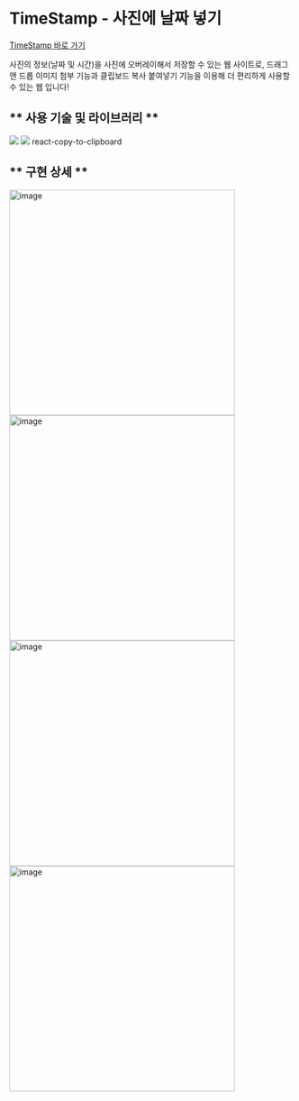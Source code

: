 # TimeStamp - 사진에 날짜 넣기

[TimeStamp 바로 가기](https://timestamp-image.netlify.app/)

사진의 정보(날짜 및 시간)을 사진에 오버레이해서 저장할 수 있는 웹 사이트로, 드래그 앤 드롭 이미지 첨부 기능과 클립보드 복사 붙여넣기 기능을 이용해 더 편리하게 사용할 수 있는 웹 입니다!

## ** 사용 기술 및 라이브러리 ** 
<img src="https://img.shields.io/badge/React-61DAFB?style=flat-square&logo=React&logoColor=white"/> <img src="https://img.shields.io/badge/StyledComponents-DB7093?style=flat-square&logo=StyledComponents&logoColor=white"/> react-copy-to-clipboard

## ** 구현 상세 **
<img width="400" alt="image" src="https://github.com/yuyoni/time-stamp-image/assets/127701092/5861cea3-a237-4ea1-a06b-e31207f8d396">
<img width="400" alt="image" src="https://github.com/yuyoni/time-stamp-image/assets/127701092/9278a3f0-0ad5-4601-a971-84579738d36d">
<img width="400" alt="image" src="https://github.com/yuyoni/time-stamp-image/assets/127701092/7c2794c1-4094-4ff1-9df6-98dfa0c5b314">
<img width="400" alt="image" src="https://github.com/yuyoni/time-stamp-image/assets/127701092/442d2803-3945-4aee-a76a-0de49c49703a">
